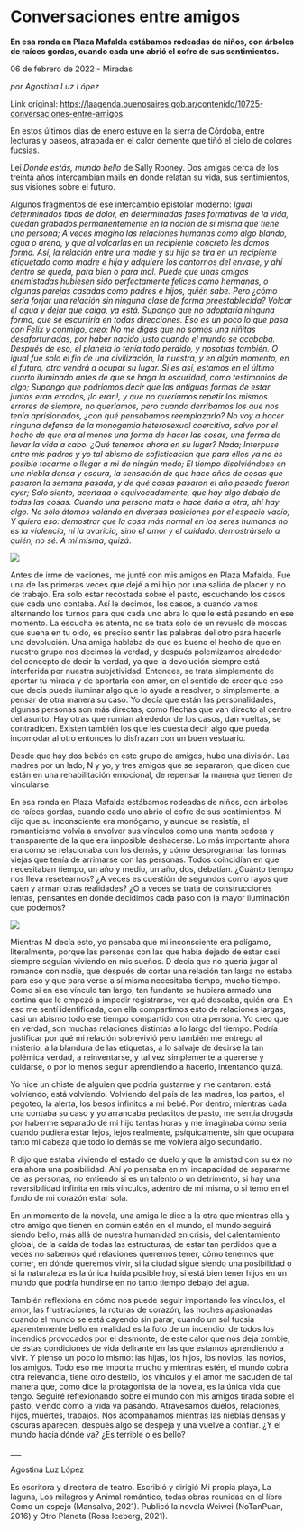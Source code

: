 # Conversaciones entre amigos

**En esa ronda en Plaza Mafalda estábamos rodeadas de niños, con árboles de raíces gordas, cuando cada uno abrió el cofre de sus sentimientos.**

06 de febrero de 2022 - Miradas

_por Agostina Luz López_

Link original: https://laagenda.buenosaires.gob.ar/contenido/10725-conversaciones-entre-amigos



En estos últimos días de enero estuve en la sierra de Córdoba, entre lecturas y paseos, atrapada en el calor demente que tiñó el cielo de colores fucsias.




Leí *Donde estás, mundo bello* de Sally Rooney. Dos amigas cerca de los treinta años intercambian mails en donde relatan su vida, sus sentimientos, sus visiones sobre el futuro.




Algunos fragmentos de ese intercambio epistolar moderno: *Igual determinados tipos de dolor, en determinadas fases formativas de la vida, quedan grabados permanentemente en la noción de sí misma que tiene una persona; A veces imagino las relaciones humanas como algo blando, agua o arena, y que al volcarlas en un recipiente concreto les damos forma. Así, la relación entre una madre y su hija se tira en un recipiente etiquetado como madre e hija y adquiere los contornos del envase, y ahí dentro se queda, para bien o para mal. Puede que unas amigas enemistadas hubiesen sido perfectamente felices como hermanas, o algunas parejas casadas como padres e hijos, quién sabe. Pero ¿cómo sería forjar una relación sin ninguna clase de forma preestablecida? Volcar el agua y dejar que caiga, ya está. Supongo que no adoptaría ninguna forma, que se escurriría en todas direcciones. Eso es un poco lo que pasa con Felix y conmigo, creo; No me digas que no somos una niñitas desafortunadas, por haber nacido justo cuando el mundo se acababa. Después de eso, el planeta lo tenía todo perdido, y nosotras también. O igual fue solo el fin de una civilización, la nuestra, y en algún momento, en el futuro, otra vendrá a ocupar su lugar. Si es así, estamos en el último cuarto iluminado antes de que se haga la oscuridad, como testimonios de algo; Supongo que podríamos decir que las antiguas formas de estar juntos eran erradas, ¡lo eran!, y que no queríamos repetir los mismos errores de siempre, no queríamos, pero cuando derribamos los que nos tenía aprisionados, ¿con qué pensábamos reemplazarlo? No voy a hacer ninguna defensa de la monogamia heterosexual coercitiva, salvo por el hecho de que era al menos una forma de hacer las cosas, una forma de llevar la vida a cabo. ¿Qué tenemos ahora en su lugar? Nada; Interpuse entre mis padres y yo tal abismo de sofisticacion que para ellos ya no es posible tocarme o llegar a mi de ningún modo; El tiempo disolviéndose en una niebla densa y oscura, la sensación de que hace años de cosas que pasaron la semana pasada, y de qué cosas pasaron el año pasado fueron ayer; Solo siento, acertada o equivocadamente, que hay algo debajo de todas las cosas. Cuando una persona mata o hace daño a otra, ahí hay algo. No solo átomos volando en diversas posiciones por el espacio vacío; Y quiero eso: demostrar que la cosa más normal en los seres humanos no es la violencia, ni la avaricia, sino el amor y el cuidado. demostrárselo a quién, no sé. A mí misma, quizá*.




![](https://cdn.feater.me/files/images/142505/7c32ecf6-241c-439f-9615-0e1fa8879ca3.jpg)




Antes de irme de vaciones, me junté con mis amigos en Plaza Mafalda. Fue una de las primeras veces que dejé a mi hijo por una salida de placer y no de trabajo. Era solo estar recostada sobre el pasto, escuchando los casos que cada uno contaba. Así le decimos, los casos, a cuando vamos alternando los turnos para que cada uno abra lo que le está pasando en ese momento. La escucha es atenta, no se trata solo de un revuelo de moscas que suena en tu oido, es preciso sentir las palabras del otro para hacerle una devolución. Una amiga hablaba de que es bueno el hecho de que en nuestro grupo nos decimos la verdad, y después polemizamos alrededor del concepto de decir la verdad, ya que la devolución siempre está interferida por nuestra subjetividad. Entonces, se trata simplemente de aportar tu mirada y de aportarla con amor, en el sentido de creer que eso que decís puede iluminar algo que lo ayude a resolver, o simplemente, a pensar de otra manera su caso. Yo decía que están las personalidades, algunas personas son más directas, como flechas que van directo al centro del asunto. Hay otras que rumian alrededor de los casos, dan vueltas, se contradicen. Existen también los que les cuesta decir algo que pueda incomodar al otro entonces lo disfrazan con un buen vestuario.




Desde que hay dos bebés en este grupo de amigos, hubo una división. Las madres por un lado, N y yo, y tres amigos que se separaron, que dicen que están en una rehabilitación emocional, de repensar la manera que tienen de vincularse.




En esa ronda en Plaza Mafalda estábamos rodeadas de niños, con árboles de raíces gordas, cuando cada uno abrió el cofre de sus sentimientos. M dijo que su inconsciente era monógamo, y aunque se resistía, el romanticismo volvía a envolver sus vínculos como una manta sedosa y transparente de la que era imposible deshacerse. Lo más importante ahora era cómo se relacionaba con los demás, y cómo desprogramar las formas viejas que tenía de arrimarse con las personas. Todos coincidían en que necesitaban tiempo, un año y medio, un año, dos, debatían. ¿Cuánto tiempo nos lleva resetearnos? ¿A veces es cuestión de segundos como rayos que caen y arman otras realidades? ¿O a veces se trata de construcciones lentas, pensantes en donde decidimos cada paso con la mayor iluminación que podemos?




![](https://cdn.feater.me/files/images/142508/b385d06a-f701-4dcd-b9e9-ecf4d169f591.jpg)




Mientras M decía esto, yo pensaba que mi inconsciente era polígamo, literalmente, porque las personas con las que había dejado de estar casi siempre seguían viviendo en mis sueños. D decía que no quería jugar al romance con nadie, que después de cortar una relación tan larga no estaba para eso y que para verse a sí misma necesitaba tiempo, mucho tiempo. Como si en ese vínculo tan largo, tan fundante se hubiera armado una cortina que le empezó a impedir registrarse, ver qué deseaba, quién era. En eso me sentí identificada, con ella compartimos esto de relaciones largas, casi un abismo todo ese tiempo compartido con otra persona. Yo creo que en verdad, son muchas relaciones distintas a lo largo del tiempo. Podría justificar por qué mi relación sobrevivió pero también me entrego al misterio, a la blandura de las etiquetas, a lo salvaje de decirse la tan polémica verdad, a reinventarse, y tal vez simplemente a quererse y cuidarse, o por lo menos seguir aprendiendo a hacerlo, intentando quizá.




Yo hice un chiste de alguien que podría gustarme y me cantaron: está volviendo, está volviendo. Volviendo del país de las madres, los partos, el pegoteo, la alerta, los besos infinitos a mi bebé. Por dentro, mientras cada una contaba su caso y yo arrancaba pedacitos de pasto, me sentía drogada por haberme separado de mi hijo tantas horas y me imaginaba cómo seria cuando pudiera estar lejos, lejos realmente, psíquicamente, sin que ocupara tanto mi cabeza que todo lo demás se me volviera algo secundario.




R dijo que estaba viviendo el estado de duelo y que la amistad con su ex no era ahora una posibilidad. Ahí yo pensaba en mi incapacidad de separarme de las personas, no entiendo si es un talento o un detrimento, si hay una reversibilidad infinita en mis vínculos, adentro de mi misma, o si temo en el fondo de mi corazón estar sola.




En un momento de la novela, una amiga le dice a la otra que mientras ella y otro amigo que tienen en común estén en el mundo, el mundo seguirá siendo bello, más allá de nuestra humanidad en crisis, del calentamiento global, de la caída de todas las estructuras, de estar tan perdidos que a veces no sabemos qué relaciones queremos tener, cómo tenemos que comer, en dónde queremos vivir, si la ciudad sigue siendo una posibilidad o si la naturaleza es la única huida posible hoy, si está bien tener hijos en un mundo que podría hundirse en no tanto tiempo debajo del agua.




También reflexiona en cómo nos puede seguir importando los vínculos, el amor, las frustraciones, la roturas de corazón, las noches apasionadas cuando el mundo se está cayendo sin parar, cuando un sol fucsia aparentemente bello en realidad es la foto de un incendio, de todos los incendios provocados por el desmonte, de este calor que nos deja zombie, de estas condiciones de vida delirante en las que estamos aprendiendo a vivir. Y pienso un poco lo mismo: las hijas, los hijos, los novios, las novios, los amigos. Todo eso me importa mucho y mientras estén, el mundo cobra otra relevancia, tiene otro destello, los vínculos y el amor me sacuden de tal manera que, como dice la protagonista de la novela, es la única vida que tengo. Seguiré reflexionando sobre el mundo con mis amigos tirada sobre el pasto, viendo cómo la vida va pasando. Atravesamos duelos, relaciones, hijos, muertes, trabajos. Nos acompañamos mientras las nieblas densas y oscuras aparecen, después algo se despeja y una vuelve a confiar. ¿Y el mundo hacia dónde va? ¿Es terrible o es bello?




\_\_\_




Agostina Luz López




Es escritora y directora de teatro. Escribió y dirigió Mi propia playa, La laguna, Los milagros y Animal romántico, todas obras reunidas en el libro Como un espejo (Mansalva, 2021). Publicó la novela Weiwei (NoTanPuan, 2016) y Otro Planeta (Rosa Iceberg, 2021).



